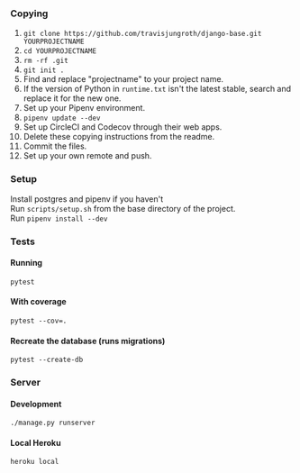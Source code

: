 ### Copying
1. `git clone https://github.com/travisjungroth/django-base.git YOURPROJECTNAME`
2. `cd YOURPROJECTNAME`
3. `rm -rf .git`
4. `git init .`
5. Find and replace "projectname" to your project name.
6. If the version of Python in `runtime.txt` isn't the latest stable, search and replace it for the new one.
7. Set up your Pipenv environment.
8. `pipenv update --dev`
9. Set up CircleCI and Codecov through their web apps.
10. Delete these copying instructions from the readme.
11. Commit the files.
12. Set up your own remote and push.

### Setup
Install postgres and pipenv if you haven't    
Run `scripts/setup.sh` from the base directory of the project.    
Run `pipenv install --dev`  

### Tests
#### Running    
    pytest
    
#### With coverage

    pytest --cov=.
    
#### Recreate the database (runs migrations)

    pytest --create-db

### Server
#### Development
    
    ./manage.py runserver
    
#### Local Heroku
    
    heroku local
